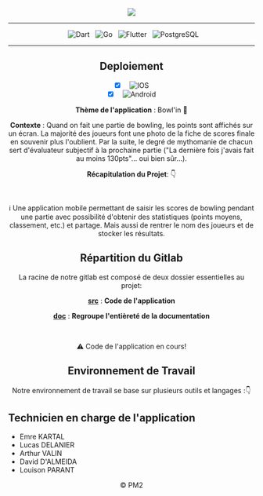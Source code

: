 <div align = center>

  <img src="https://codefirst.iut.uca.fr/git/BowlDev/Bowl_in/raw/branch/master/Documentation/Banner-Bowlin.png" />
    
</div>
<div align = center>

---

&nbsp; ![Dart](https://img.shields.io/badge/Dart-000?style=for-the-badge&logo=dart&logoColor=blue&color=white)
&nbsp; ![Go](https://img.shields.io/badge/GO-000?style=for-the-badge&logo=go&logoColor=white&color=blue)
&nbsp; ![Flutter](https://img.shields.io/badge/Flutter-000?style=for-the-badge&logo=flutter&logoColor=blue&color=white)
&nbsp; ![PostgreSQL](https://img.shields.io/badge/Postgresql-000?style=for-the-badge&logo=postgresql&logoColor=white&color=9a63ff)

---
## Deploiement
- [x] &nbsp; ![IOS](https://img.shields.io/badge/IOS-000?style=for-the-badge&logo=apple&logoColor=black&color=white)
- [x] &nbsp; ![Android](https://img.shields.io/badge/Android-000?style=for-the-badge&logo=android&logoColor=white&color=green)

**Thème de l'application** : Bowl'in :bowling:

**Contexte** : Quand on fait une partie de bowling, les points sont affichés sur un écran. La majorité des joueurs font une photo de la fiche de scores finale en souvenir plus l'oublient. Par la suite, le degré de mythomanie de chacun sert d'évaluateur subjectif à la prochaine partie ("La dernière fois j'avais fait au moins 130pts"... oui bien sûr...).

**Récapitulation du Projet**: 👇

</br>

:information_source: Une application mobile permettant de saisir les scores de bowling pendant une partie avec possibilité d'obtenir des statistiques (points moyens, classement, etc.) et partage. Mais aussi de rentrer le nom des joueurs et de stocker les résultats.


## Répartition du Gitlab

La racine de notre gitlab est composé de deux dossier essentielles au projet:

[**src**](src) : **Code de l'application**

[**doc**](doc) : **Regroupe l'entièreté  de la documentation**

</br>

:warning: Code de l'application en cours!

## Environnement de Travail

Notre environnement de travail se base sur plusieurs outils et langages :👇


</div>


## Technicien en charge de l'application

- Emre KARTAL 
- Lucas DELANIER
- Arthur VALIN 
- David D'ALMEIDA
- Louison PARANT

<div align = center>
© PM2
</div>
